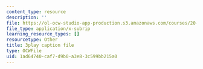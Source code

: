 ```yaml
---
content_type: resource
description: ''
file: https://ol-ocw-studio-app-production.s3.amazonaws.com/courses/20-219-becoming-the-next-bill-nye-writing-and-hosting-the-educational-show-january-iap-2015/1ad64740caf7d9b0a3e83c599bb215a0_ViSVJJoo7nE.srt
file_type: application/x-subrip
learning_resource_types: []
resourcetype: Other
title: 3play caption file
type: OCWFile
uid: 1ad64740-caf7-d9b0-a3e8-3c599bb215a0
---
```

